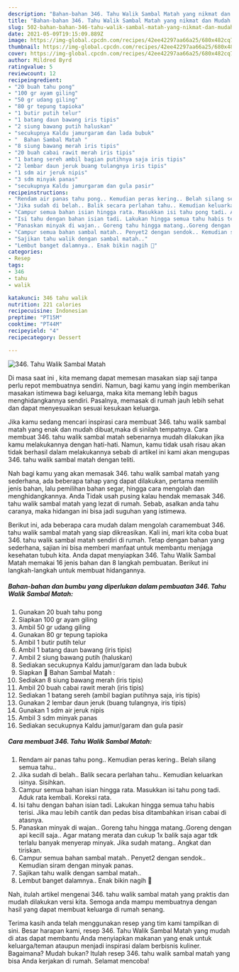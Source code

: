 ```yaml
---
description: "Bahan-bahan 346. Tahu Walik Sambal Matah yang nikmat dan Mudah Dibuat"
title: "Bahan-bahan 346. Tahu Walik Sambal Matah yang nikmat dan Mudah Dibuat"
slug: 502-bahan-bahan-346-tahu-walik-sambal-matah-yang-nikmat-dan-mudah-dibuat
date: 2021-05-09T19:15:09.889Z
image: https://img-global.cpcdn.com/recipes/42ee42297aa66a25/680x482cq70/346-tahu-walik-sambal-matah-foto-resep-utama.jpg
thumbnail: https://img-global.cpcdn.com/recipes/42ee42297aa66a25/680x482cq70/346-tahu-walik-sambal-matah-foto-resep-utama.jpg
cover: https://img-global.cpcdn.com/recipes/42ee42297aa66a25/680x482cq70/346-tahu-walik-sambal-matah-foto-resep-utama.jpg
author: Mildred Byrd
ratingvalue: 5
reviewcount: 12
recipeingredient:
- "20 buah tahu pong"
- "100 gr ayam giling"
- "50 gr udang giling"
- "80 gr tepung tapioka"
- "1 butir putih telur"
- "1 batang daun bawang iris tipis"
- "2 siung bawang putih haluskan"
- "secukupnya Kaldu jamurgaram dan lada bubuk"
- "  Bahan Sambal Matah "
- "8 siung bawang merah iris tipis"
- "20 buah cabai rawit merah iris tipis"
- "1 batang sereh ambil bagian putihnya saja iris tipis"
- "2 lembar daun jeruk buang tulangnya iris tipis"
- "1 sdm air jeruk nipis"
- "3 sdm minyak panas"
- "secukupnya Kaldu jamurgaram dan gula pasir"
recipeinstructions:
- "Rendam air panas tahu pong.. Kemudian peras kering.. Belah silang semua tahu.."
- "Jika sudah di belah.. Balik secara perlahan tahu.. Kemudian keluarkan isinya. Sisihkan."
- "Campur semua bahan isian hingga rata. Masukkan isi tahu pong tadi. Aduk rata kembali. Koreksi rata."
- "Isi tahu dengan bahan isian tadi. Lakukan hingga semua tahu habis terisi. Jika mau lebih cantik dan pedas bisa ditambahkan irisan cabai di atasnya."
- "Panaskan minyak di wajan.. Goreng tahu hingga matang..Goreng dengan api kecill saja.. Agar matang merata dan cukup 1x balik saja agar tdk terlalu banyak menyerap minyak. Jika sudah matang.. Angkat dan tiriskan."
- "Campur semua bahan sambal matah.. Penyet2 dengan sendok.. Kemudian siram dengan minyak panas."
- "Sajikan tahu walik dengan sambal matah.."
- "Lembut banget dalamnya.. Enak bikin nagih 🤤"
categories:
- Resep
tags:
- 346
- tahu
- walik

katakunci: 346 tahu walik 
nutrition: 221 calories
recipecuisine: Indonesian
preptime: "PT15M"
cooktime: "PT44M"
recipeyield: "4"
recipecategory: Dessert

---
```



![346. Tahu Walik Sambal Matah](https://img-global.cpcdn.com/recipes/42ee42297aa66a25/680x482cq70/346-tahu-walik-sambal-matah-foto-resep-utama.jpg)

Di masa  saat ini , kita memang dapat memesan masakan siap saji tanpa perlu repot membuatnya sendiri. Namun, bagi kamu yang ingin memberikan masakan istimewa bagi keluarga, maka kita memang lebih bagus menghidangkannya sendiri. Pasalnya, memasak di rumah jauh lebih sehat dan dapat menyesuaikan sesuai kesukaan keluarga.

Jika kamu sedang mencari inspirasi cara membuat 346. tahu walik sambal matah yang enak dan mudah dibuat,maka di sinilah tempatnya. Cara membuat 346. tahu walik sambal matah  sebenarnya mudah dilakukan jika kamu melakukannya dengan hati-hati. Namun, kamu tidak usah risau akan tidak berhasil dalam melakukannya 
sebab di artikel ini kami akan mengupas 346. tahu walik sambal matah dengan teliti.  



Nah bagi kamu yang akan memasak 346. tahu walik sambal matah yang sederhana, ada beberapa tahap yang dapat dilakukan, pertama memilih jenis bahan, lalu pemilihan bahan segar, hingga cara mengolah dan menghidangkannya. Anda Tidak usah pusing kalau hendak memasak 346. tahu walik sambal matah yang lezat di rumah. Sebab, asalkan anda  tahu caranya, maka hidangan ini bisa jadi suguhan yang istimewa.

Berikut ini, ada beberapa cara mudah dalam mengolah caramembuat 346. tahu walik sambal matah yang siap dikreasikan. Kali ini, mari kita coba buat 346. tahu walik sambal matah sendiri di rumah. Tetap dengan bahan yang sederhana, sajian ini bisa memberi manfaat untuk membantu menjaga kesehatan tubuh kita. Anda dapat menyiapkan 346. Tahu Walik Sambal Matah memakai 16 jenis bahan dan 8 langkah pembuatan. Berikut ini langkah-langkah untuk membuat hidangannya.

<!--inarticleads1-->

##### Bahan-bahan dan bumbu yang diperlukan dalam pembuatan 346. Tahu Walik Sambal Matah:

1. Gunakan 20 buah tahu pong
1. Siapkan 100 gr ayam giling
1. Ambil 50 gr udang giling
1. Gunakan 80 gr tepung tapioka
1. Ambil 1 butir putih telur
1. Ambil 1 batang daun bawang (iris tipis)
1. Ambil 2 siung bawang putih (haluskan)
1. Sediakan secukupnya Kaldu jamur/garam dan lada bubuk
1. Siapkan  💮 Bahan Sambal Matah :
1. Sediakan 8 siung bawang merah (iris tipis)
1. Ambil 20 buah cabai rawit merah (iris tipis)
1. Sediakan 1 batang sereh (ambil bagian putihnya saja, iris tipis)
1. Gunakan 2 lembar daun jeruk (buang tulangnya, iris tipis)
1. Gunakan 1 sdm air jeruk nipis
1. Ambil 3 sdm minyak panas
1. Sediakan secukupnya Kaldu jamur/garam dan gula pasir




<!--inarticleads2-->

##### Cara membuat 346. Tahu Walik Sambal Matah:

1. Rendam air panas tahu pong.. Kemudian peras kering.. Belah silang semua tahu..
1. Jika sudah di belah.. Balik secara perlahan tahu.. Kemudian keluarkan isinya. Sisihkan.
1. Campur semua bahan isian hingga rata. Masukkan isi tahu pong tadi. Aduk rata kembali. Koreksi rata.
1. Isi tahu dengan bahan isian tadi. Lakukan hingga semua tahu habis terisi. Jika mau lebih cantik dan pedas bisa ditambahkan irisan cabai di atasnya.
1. Panaskan minyak di wajan.. Goreng tahu hingga matang..Goreng dengan api kecill saja.. Agar matang merata dan cukup 1x balik saja agar tdk terlalu banyak menyerap minyak. Jika sudah matang.. Angkat dan tiriskan.
1. Campur semua bahan sambal matah.. Penyet2 dengan sendok.. Kemudian siram dengan minyak panas.
1. Sajikan tahu walik dengan sambal matah..
1. Lembut banget dalamnya.. Enak bikin nagih 🤤




Nah, itulah artikel mengenai  346. tahu walik sambal matah  yang praktis dan mudah dilakukan versi kita. Semoga anda mampu membuatnya dengan hasil yang dapat membuat keluarga di rumah senang. 

Terima kasih anda telah menggunakan resep yang tim kami tampilkan di sini. Besar harapan kami, resep  346. Tahu Walik Sambal Matah yang mudah di atas dapat membantu Anda menyiapkan makanan yang enak untuk keluarga/teman ataupun menjadi inspirasi dalam berbisnis kuliner. Bagaimana? Mudah bukan? Itulah resep 346. tahu walik sambal matah yang bisa Anda kerjakan di rumah. Selamat mencoba!

